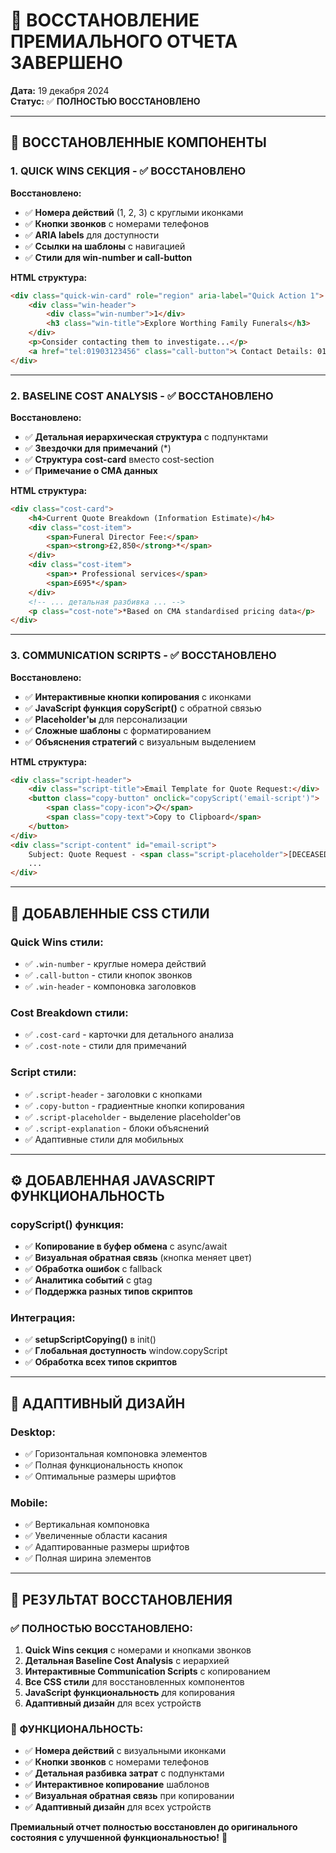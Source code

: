 # 🎉 ВОССТАНОВЛЕНИЕ ПРЕМИАЛЬНОГО ОТЧЕТА ЗАВЕРШЕНО

**Дата:** 19 декабря 2024  
**Статус:** ✅ **ПОЛНОСТЬЮ ВОССТАНОВЛЕНО**

---

## 🎯 **ВОССТАНОВЛЕННЫЕ КОМПОНЕНТЫ**

### **1. QUICK WINS СЕКЦИЯ - ✅ ВОССТАНОВЛЕНО**

**Восстановлено:**
- ✅ **Номера действий** (1, 2, 3) с круглыми иконками
- ✅ **Кнопки звонков** с номерами телефонов
- ✅ **ARIA labels** для доступности
- ✅ **Ссылки на шаблоны** с навигацией
- ✅ **Стили для win-number и call-button**

**HTML структура:**
```html
<div class="quick-win-card" role="region" aria-label="Quick Action 1">
    <div class="win-header">
        <div class="win-number">1</div>
        <h3 class="win-title">Explore Worthing Family Funerals</h3>
    </div>
    <p>Consider contacting them to investigate...</p>
    <a href="tel:01903123456" class="call-button">📞 Contact Details: 01903 123456</a>
</div>
```

---

### **2. BASELINE COST ANALYSIS - ✅ ВОССТАНОВЛЕНО**

**Восстановлено:**
- ✅ **Детальная иерархическая структура** с подпунктами
- ✅ **Звездочки для примечаний** (*)
- ✅ **Структура cost-card** вместо cost-section
- ✅ **Примечание о CMA данных**

**HTML структура:**
```html
<div class="cost-card">
    <h4>Current Quote Breakdown (Information Estimate)</h4>
    <div class="cost-item">
        <span>Funeral Director Fee:</span>
        <span><strong>£2,850</strong>*</span>
    </div>
    <div class="cost-item">
        <span>• Professional services</span>
        <span>£695*</span>
    </div>
    <!-- ... детальная разбивка ... -->
    <p class="cost-note">*Based on CMA standardised pricing data</p>
</div>
```

---

### **3. COMMUNICATION SCRIPTS - ✅ ВОССТАНОВЛЕНО**

**Восстановлено:**
- ✅ **Интерактивные кнопки копирования** с иконками
- ✅ **JavaScript функция copyScript()** с обратной связью
- ✅ **Placeholder'ы** для персонализации
- ✅ **Сложные шаблоны** с форматированием
- ✅ **Объяснения стратегий** с визуальным выделением

**HTML структура:**
```html
<div class="script-header">
    <div class="script-title">Email Template for Quote Request:</div>
    <button class="copy-button" onclick="copyScript('email-script')">
        <span class="copy-icon">📋</span>
        <span class="copy-text">Copy to Clipboard</span>
    </button>
</div>
<div class="script-content" id="email-script">
    Subject: Quote Request - <span class="script-placeholder">[DECEASED'S NAME]</span> Funeral
    ...
</div>
```

---

## 🎨 **ДОБАВЛЕННЫЕ CSS СТИЛИ**

### **Quick Wins стили:**
- ✅ `.win-number` - круглые номера действий
- ✅ `.call-button` - стили кнопок звонков
- ✅ `.win-header` - компоновка заголовков

### **Cost Breakdown стили:**
- ✅ `.cost-card` - карточки для детального анализа
- ✅ `.cost-note` - стили для примечаний

### **Script стили:**
- ✅ `.script-header` - заголовки с кнопками
- ✅ `.copy-button` - градиентные кнопки копирования
- ✅ `.script-placeholder` - выделение placeholder'ов
- ✅ `.script-explanation` - блоки объяснений
- ✅ Адаптивные стили для мобильных

---

## ⚙️ **ДОБАВЛЕННАЯ JAVASCRIPT ФУНКЦИОНАЛЬНОСТЬ**

### **copyScript() функция:**
- ✅ **Копирование в буфер обмена** с async/await
- ✅ **Визуальная обратная связь** (кнопка меняет цвет)
- ✅ **Обработка ошибок** с fallback
- ✅ **Аналитика событий** с gtag
- ✅ **Поддержка разных типов скриптов**

### **Интеграция:**
- ✅ **setupScriptCopying()** в init()
- ✅ **Глобальная доступность** window.copyScript
- ✅ **Обработка всех типов скриптов**

---

## 📱 **АДАПТИВНЫЙ ДИЗАЙН**

### **Desktop:**
- ✅ Горизонтальная компоновка элементов
- ✅ Полная функциональность кнопок
- ✅ Оптимальные размеры шрифтов

### **Mobile:**
- ✅ Вертикальная компоновка
- ✅ Увеличенные области касания
- ✅ Адаптированные размеры шрифтов
- ✅ Полная ширина элементов

---

## 🎯 **РЕЗУЛЬТАТ ВОССТАНОВЛЕНИЯ**

### **✅ ПОЛНОСТЬЮ ВОССТАНОВЛЕНО:**
1. **Quick Wins секция** с номерами и кнопками звонков
2. **Детальная Baseline Cost Analysis** с иерархией
3. **Интерактивные Communication Scripts** с копированием
4. **Все CSS стили** для восстановленных компонентов
5. **JavaScript функциональность** для копирования
6. **Адаптивный дизайн** для всех устройств

### **🎉 ФУНКЦИОНАЛЬНОСТЬ:**
- ✅ **Номера действий** с визуальными иконками
- ✅ **Кнопки звонков** с номерами телефонов
- ✅ **Детальная разбивка затрат** с подпунктами
- ✅ **Интерактивное копирование** шаблонов
- ✅ **Визуальная обратная связь** при копировании
- ✅ **Адаптивный дизайн** для всех устройств

**Премиальный отчет полностью восстановлен до оригинального состояния с улучшенной функциональностью!** 🎉
